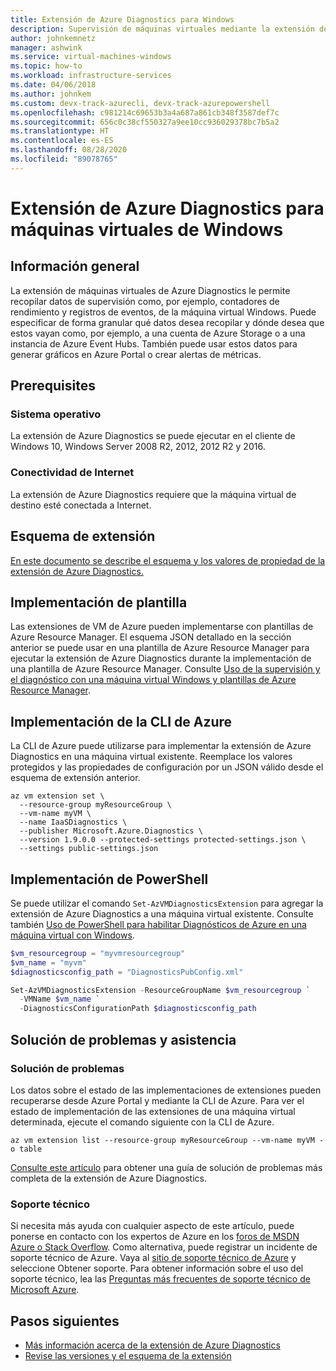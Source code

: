 ```yaml
---
title: Extensión de Azure Diagnostics para Windows
description: Supervisión de máquinas virtuales mediante la extensión de Azure Diagnostics
author: johnkemnetz
manager: ashwink
ms.service: virtual-machines-windows
ms.topic: how-to
ms.workload: infrastructure-services
ms.date: 04/06/2018
ms.author: johnkem
ms.custom: devx-track-azurecli, devx-track-azurepowershell
ms.openlocfilehash: c981214c69653b3a4a687a861cb348f3587def7c
ms.sourcegitcommit: 656c0c38cf550327a9ee10cc936029378bc7b5a2
ms.translationtype: HT
ms.contentlocale: es-ES
ms.lasthandoff: 08/28/2020
ms.locfileid: "89078765"
---
```

# <a name="azure-diagnostics-extension-for-windows-vms"></a>Extensión de Azure Diagnostics para máquinas virtuales de Windows

## <a name="overview"></a>Información general

La extensión de máquinas virtuales de Azure Diagnostics le permite recopilar datos de supervisión como, por ejemplo, contadores de rendimiento y registros de eventos, de la máquina virtual Windows. Puede especificar de forma granular qué datos desea recopilar y dónde desea que estos vayan como, por ejemplo, a una cuenta de Azure Storage o a una instancia de Azure Event Hubs. También puede usar estos datos para generar gráficos en Azure Portal o crear alertas de métricas.

## <a name="prerequisites"></a>Prerequisites

### <a name="operating-system"></a>Sistema operativo

La extensión de Azure Diagnostics se puede ejecutar en el cliente de Windows 10, Windows Server 2008 R2, 2012, 2012 R2 y 2016.

### <a name="internet-connectivity"></a>Conectividad de Internet

La extensión de Azure Diagnostics requiere que la máquina virtual de destino esté conectada a Internet. 

## <a name="extension-schema"></a>Esquema de extensión

[En este documento se describe el esquema y los valores de propiedad de la extensión de Azure Diagnostics.](../../azure-monitor/platform/diagnostics-extension-schema-windows.md)

## <a name="template-deployment"></a>Implementación de plantilla

Las extensiones de VM de Azure pueden implementarse con plantillas de Azure Resource Manager. El esquema JSON detallado en la sección anterior se puede usar en una plantilla de Azure Resource Manager para ejecutar la extensión de Azure Diagnostics durante la implementación de una plantilla de Azure Resource Manager. Consulte [Uso de la supervisión y el diagnóstico con una máquina virtual Windows y plantillas de Azure Resource Manager](../extensions/diagnostics-template.md).

## <a name="azure-cli-deployment"></a>Implementación de la CLI de Azure

La CLI de Azure puede utilizarse para implementar la extensión de Azure Diagnostics en una máquina virtual existente. Reemplace los valores protegidos y las propiedades de configuración por un JSON válido desde el esquema de extensión anterior. 

```azurecli
az vm extension set \
  --resource-group myResourceGroup \
  --vm-name myVM \
  --name IaaSDiagnostics \
  --publisher Microsoft.Azure.Diagnostics \
  --version 1.9.0.0 --protected-settings protected-settings.json \
  --settings public-settings.json 
```

## <a name="powershell-deployment"></a>Implementación de PowerShell

Se puede utilizar el comando `Set-AzVMDiagnosticsExtension` para agregar la extensión de Azure Diagnostics a una máquina virtual existente. Consulte también [Uso de PowerShell para habilitar Diagnósticos de Azure en una máquina virtual con Windows](../extensions/diagnostics-windows.md).

 


```powershell
$vm_resourcegroup = "myvmresourcegroup"
$vm_name = "myvm"
$diagnosticsconfig_path = "DiagnosticsPubConfig.xml"

Set-AzVMDiagnosticsExtension -ResourceGroupName $vm_resourcegroup `
  -VMName $vm_name `
  -DiagnosticsConfigurationPath $diagnosticsconfig_path
```

## <a name="troubleshoot-and-support"></a>Solución de problemas y asistencia

### <a name="troubleshoot"></a>Solución de problemas

Los datos sobre el estado de las implementaciones de extensiones pueden recuperarse desde Azure Portal y mediante la CLI de Azure. Para ver el estado de implementación de las extensiones de una máquina virtual determinada, ejecute el comando siguiente con la CLI de Azure.

```azurecli
az vm extension list --resource-group myResourceGroup --vm-name myVM -o table
```

[Consulte este artículo](../../azure-monitor/platform/diagnostics-extension-troubleshooting.md) para obtener una guía de solución de problemas más completa de la extensión de Azure Diagnostics.

### <a name="support"></a>Soporte técnico

Si necesita más ayuda con cualquier aspecto de este artículo, puede ponerse en contacto con los expertos de Azure en los [foros de MSDN Azure o Stack Overflow](https://azure.microsoft.com/support/forums/). Como alternativa, puede registrar un incidente de soporte técnico de Azure. Vaya al [sitio de soporte técnico de Azure](https://azure.microsoft.com/support/options/) y seleccione Obtener soporte. Para obtener información sobre el uso del soporte técnico, lea las [Preguntas más frecuentes de soporte técnico de Microsoft Azure](https://azure.microsoft.com/support/faq/).

## <a name="next-steps"></a>Pasos siguientes
* [Más información acerca de la extensión de Azure Diagnostics](../../azure-monitor/platform/diagnostics-extension-overview.md)
* [Revise las versiones y el esquema de la extensión](../../azure-monitor/platform/diagnostics-extension-schema-windows.md)
